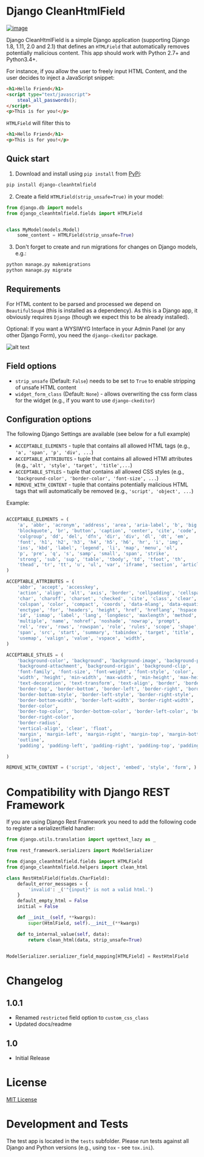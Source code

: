 # Django CleanHtmlField

[![image](https://travis-ci.org/anexia-it/django-cleanhtmlfield.svg?branch=master)](https://travis-ci.org/anexia-it/django-cleanhtmlfield)

Django CleanHtmlField is a simple Django application (supporting Django
1.8, 1.11, 2.0 and 2.1) that defines an `HTMLField` that automatically
removes potentially malicious content. This app should work with Python
2.7+ and Python3.4+.

For instance, if you allow the user to freely input HTML Content, and
the user decides to inject a JavaScript snippet:

```html
<h1>Hello Friend</h1>
<script type="text/javascript">
    steal_all_passwords();
</script>
<p>This is for you!</p>
```

`HTMLField` will filter this to

```html
<h1>Hello Friend</h1>
<p>This is for you!</p>
```

## Quick start

1.  Download and install using `pip install` from [PyPi](https://pypi.python.org/pypi/django-cleanhtmlfield/):

```bash
pip install django-cleanhtmlfield
```

2.  Create a field `HTMLField(strip_unsafe=True)` in your model:

```python
from django.db import models
from django_cleanhtmlfield.fields import HTMLField


class MyModel(models.Model)
    some_content = HTMLField(strip_unsafe=True)
```

3.  Don't forget to create and run migrations for changes on Django
    models, e.g.:


```bash
python manage.py makemigrations
python manage.py migrate
```

## Requirements

For HTML content to be parsed and processed we depend on
`BeautifulSoup4` (this is installed as a dependency). As this is a
Django app, it obviously requires `Django` (though we expect this to be
already installed).

Optional: If you want a WYSIWYG Interface in your Admin Panel (or any
other Django Form), you need the `django-ckeditor` package.

![alt text](docs/ckeditor-wysiwyg.png "CKEditor")


## Field options

* `strip_unsafe` (Default: `False`) needs to be set to `True` to enable stripping of unsafe HTML content
* `widget_form_class` (Default: `None`) - allows overwriting the css form class for the widget (e.g., if you want to use `django-ckeditor`)

## Configuration options

The following Django Settings are available (see below for a full
example)

  - `ACCEPTABLE_ELEMENTS` - tuple that contains all allowed HTML tags
    (e.g., `'a', 'span', 'p', 'div', ...`)
  - `ACCEPTABLE_ATTRIBUTES` - tuple that contains all allowed HTMl
    attributes (e.g., `'alt', 'style', 'target', 'title',...`)
  - `ACCEPTABLE_STYLES` - tuple that contains all allowed CSS styles
    (e.g., `'background-color', 'border-color', 'font-size', ...`)
  - `REMOVE_WITH_CONTENT` - tuple that contains potentially malicious
    HTML tags that will automatically be removed (e.g., `'script',
    'object', ...`)

Example:

```python

ACCEPTABLE_ELEMENTS = (
    'a', 'abbr', 'acronym', 'address', 'area', 'aria-label', 'b', 'big',
    'blockquote', 'br', 'button', 'caption', 'center', 'cite', 'code', 'col',
    'colgroup', 'dd', 'del', 'dfn', 'dir', 'div', 'dl', 'dt', 'em',
    'font', 'h1', 'h2', 'h3', 'h4', 'h5', 'h6', 'hr', 'i', 'img',
    'ins', 'kbd', 'label', 'legend', 'li', 'map', 'menu', 'ol',
    'p', 'pre', 'q', 's', 'samp', 'small', 'span', 'strike',
    'strong', 'sub', 'sup', 'table', 'tbody', 'td', 'tfoot', 'th',
    'thead', 'tr', 'tt', 'u', 'ul', 'var', 'iframe', 'section', 'article',
)

ACCEPTABLE_ATTRIBUTES = (
    'abbr', 'accept', 'accesskey',
    'action', 'align', 'alt', 'axis', 'border', 'cellpadding', 'cellspacing',
    'char', 'charoff', 'charset', 'checked', 'cite', 'class', 'clear', 'cols',
    'colspan', 'color', 'compact', 'coords', 'data-mlang', 'data-equation', 'datetime', 'dir',
    'enctype', 'for', 'headers', 'height', 'href', 'hreflang', 'hspace',
    'id', 'ismap', 'label', 'lang', 'longdesc', 'maxlength', 'method',
    'multiple', 'name', 'nohref', 'noshade', 'nowrap', 'prompt',
    'rel', 'rev', 'rows', 'rowspan', 'role', 'rules', 'scope', 'shape', 'size', 'style',
    'span', 'src', 'start', 'summary', 'tabindex', 'target', 'title', 'type',
    'usemap', 'valign', 'value', 'vspace', 'width',
)

ACCEPTABLE_STYLES = (
    'background-color', 'background', 'background-image', 'background-position', 'background-size', 'background-repeat',
    'background-attachment', 'background-origin', 'background-clip',
    'font-family', 'font-size', 'font-weight', 'font-style', 'color',
    'width', 'height', 'min-width', 'max-width', 'min-height', 'max-height', 'line-height',
    'text-decoration', 'text-transform', 'text-align', 'border', 'border-style', 'border-width',
    'border-top', 'border-bottom', 'border-left', 'border-right', 'border-top-style',
    'border-bottom-style', 'border-left-style', 'border-right-style', 'border-top-width',
    'border-bottom-width', 'border-left-width', 'border-right-width',
    'border-color',
    'border-top-color', 'border-bottom-color', 'border-left-color', 'border-spacing', 'border-collapse',
    'border-right-color',
    'border-radius',
    'vertical-align', 'clear', 'float',
    'margin', 'margin-left', 'margin-right', 'margin-top', 'margin-bottom',
    'outline',
    'padding', 'padding-left', 'padding-right', 'padding-top', 'padding-bottom',

)

REMOVE_WITH_CONTENT = ('script', 'object', 'embed', 'style', 'form', )
```

# Compatibility with Django REST Framework

If you are using Django Rest Framework you need to add the following
code to register a serializer/field handler:

```python
from django.utils.translation import ugettext_lazy as _

from rest_framework.serializers import ModelSerializer

from django_cleanhtmlfield.fields import HTMLField
from django_cleanhtmlfield.helpers import clean_html

class RestHtmlField(fields.CharField):
    default_error_messages = {
        'invalid': _('"{input}" is not a valid html.')
    }
    default_empty_html = False
    initial = False

    def __init__(self, **kwargs):
        super(HtmlField, self).__init__(**kwargs)

    def to_internal_value(self, data):
        return clean_html(data, strip_unsafe=True)


ModelSerializer.serializer_field_mapping[HTMLField] = RestHtmlField
```

# Changelog

## 1.0.1

- Renamed `restricted` field option to `custom_css_class`
- Updated docs/readme

## 1.0

- Initial Release

# License

[MIT License](LICENSE)

# Development and Tests

The test app is located in the `tests` subfolder. Please run tests
against all Django and Python versions (e.g., using `tox` - see
`tox.ini`).
